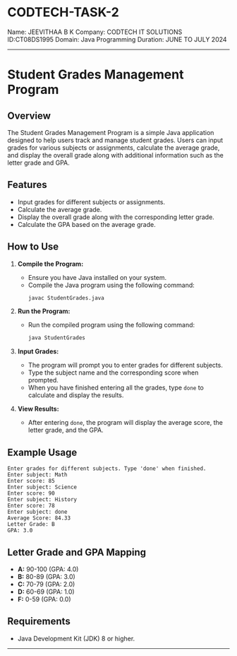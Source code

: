 # CODTECH-TASK-2
Name: JEEVITHAA B K Company: CODTECH IT SOLUTIONS ID:CT08DS1995 Domain: Java Programming Duration: JUNE TO JULY 2024

---

# Student Grades Management Program

## Overview
The Student Grades Management Program is a simple Java application designed to help users track and manage student grades. Users can input grades for various subjects or assignments, calculate the average grade, and display the overall grade along with additional information such as the letter grade and GPA.

## Features
- Input grades for different subjects or assignments.
- Calculate the average grade.
- Display the overall grade along with the corresponding letter grade.
- Calculate the GPA based on the average grade.

## How to Use
1. **Compile the Program:**
   - Ensure you have Java installed on your system.
   - Compile the Java program using the following command:
     ```sh
     javac StudentGrades.java
     ```

2. **Run the Program:**
   - Run the compiled program using the following command:
     ```sh
     java StudentGrades
     ```

3. **Input Grades:**
   - The program will prompt you to enter grades for different subjects.
   - Type the subject name and the corresponding score when prompted.
   - When you have finished entering all the grades, type `done` to calculate and display the results.

4. **View Results:**
   - After entering `done`, the program will display the average score, the letter grade, and the GPA.

## Example Usage
```
Enter grades for different subjects. Type 'done' when finished.
Enter subject: Math
Enter score: 85
Enter subject: Science
Enter score: 90
Enter subject: History
Enter score: 78
Enter subject: done
Average Score: 84.33
Letter Grade: B
GPA: 3.0
```

## Letter Grade and GPA Mapping
- **A:** 90-100 (GPA: 4.0)
- **B:** 80-89 (GPA: 3.0)
- **C:** 70-79 (GPA: 2.0)
- **D:** 60-69 (GPA: 1.0)
- **F:** 0-59 (GPA: 0.0)

## Requirements
- Java Development Kit (JDK) 8 or higher.

---

